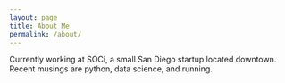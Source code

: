 ```yaml
---
layout: page
title: About Me
permalink: /about/
---
```


Currently working at SOCi, a small San Diego startup located downtown. Recent musings are python, data science, and running.
